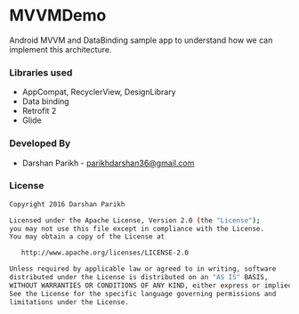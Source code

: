 # MVVMDemo
Android MVVM and DataBinding sample app to understand how we can implement this architecture.

### Libraries used
- AppCompat, RecyclerView, DesignLibrary
- Data binding
- Retrofit 2
- Glide

### Developed By
- Darshan Parikh - [parikhdarshan36@gmail.com](mailto:parikhdarshan36@gmail.com)

### License

```sh
Copyright 2016 Darshan Parikh

Licensed under the Apache License, Version 2.0 (the "License");
you may not use this file except in compliance with the License.
You may obtain a copy of the License at

   http://www.apache.org/licenses/LICENSE-2.0

Unless required by applicable law or agreed to in writing, software
distributed under the License is distributed on an "AS IS" BASIS,
WITHOUT WARRANTIES OR CONDITIONS OF ANY KIND, either express or implied.
See the License for the specific language governing permissions and
limitations under the License.
```
